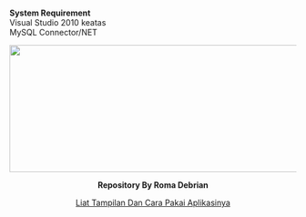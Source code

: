 <p>&nbsp;</p>
<p>&nbsp;</p>

<b> System Requirement </b> </br>
Visual Studio 2010 keatas </br>
MySQL Connector/NET </br>

<div>
  <center>
  <p align="center"><img src=https://i2.wp.com/nekonoto.net/wp-content/uploads/2018/01/yuru-camp.jpg?w=800 width=513 height=223 /></p>
  <p align="center"><strong> Repository By Roma Debrian </strong></p>
  <a href="https://drive.google.com/open?id=1EpdcQL6rotNZRY_BlZgXCJhTE1GTQxuy">Liat Tampilan Dan Cara Pakai Aplikasinya</a>
</div>

